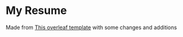 # My Resume

Made from [This overleaf template](https://www.overleaf.com/latex/templates/awesome-source-cv/wrdjtkkytqcw) with some changes and additions